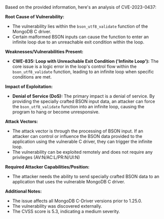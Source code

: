 Based on the provided information, here's an analysis of CVE-2023-0437:

**Root Cause of Vulnerability:**
- The vulnerability lies within the `bson_utf8_validate` function of the MongoDB C driver.
- Certain malformed BSON inputs can cause the function to enter an infinite loop due to an unreachable exit condition within the loop.

**Weaknesses/Vulnerabilities Present:**
- **CWE-835: Loop with Unreachable Exit Condition ('Infinite Loop'):** The core issue is a logic error in the loop's control flow within the `bson_utf8_validate` function, leading to an infinite loop when specific conditions are met.

**Impact of Exploitation:**
- **Denial of Service (DoS):**  The primary impact is a denial of service. By providing the specially crafted BSON input data, an attacker can force the `bson_utf8_validate` function into an infinite loop, causing the program to hang or become unresponsive.

**Attack Vectors:**
- The attack vector is through the processing of BSON input. If an attacker can control or influence the BSON data provided to the application using the vulnerable C driver, they can trigger the infinite loop.
-  The vulnerability can be exploited remotely and does not require any privileges (AV:N/AC:L/PR:N/UI:N)

**Required Attacker Capabilities/Position:**
- The attacker needs the ability to send specially crafted BSON data to an application that uses the vulnerable MongoDB C driver.

**Additional Notes:**
- The issue affects all MongoDB C-Driver versions prior to 1.25.0.
- The vulnerability was discovered externally.
- The CVSS score is 5.3, indicating a medium severity.